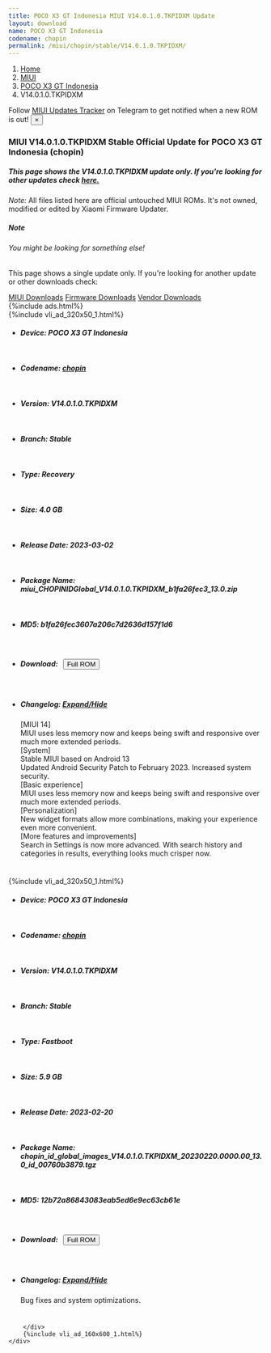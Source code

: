 ```yaml
---
title: POCO X3 GT Indonesia MIUI V14.0.1.0.TKPIDXM Update
layout: download
name: POCO X3 GT Indonesia
codename: chopin
permalink: /miui/chopin/stable/V14.0.1.0.TKPIDXM/
---
```

<nav aria-label="breadcrumb">
    <ol class="breadcrumb">
        <li class="breadcrumb-item"><a href="/">Home</a></li>
        <li class="breadcrumb-item"><a href="/miui/">MIUI</a></li>
        <li class="breadcrumb-item"><a href="/miui/chopin/">POCO X3 GT Indonesia</a></li>
        <li class="breadcrumb-item active" aria-current="page">V14.0.1.0.TKPIDXM</li>
    </ol>
</nav>
<div class="alert alert-primary alert-dismissible fade show" role="alert">
    Follow <a href="https://t.me/MIUIUpdatesTracker" class="alert-link">MIUI Updates Tracker</a> on Telegram to get
    notified when a new ROM is out!
    <button type="button" class="close" data-dismiss="alert" aria-label="Close">
        <span aria-hidden="true">&times;</span>
    </button>
</div>
<div class="col-12 mx-auto">
    <h3 class="title bg-light p-2 rounded">MIUI V14.0.1.0.TKPIDXM Stable Official Update for POCO X3 GT Indonesia (chopin)</h3>
    <h5>This page shows the V14.0.1.0.TKPIDXM update only. If you're looking for other updates check
        <a href="/miui/chopin/">here.</a></h5>
    <p><i>Note: </i>All files listed here are official untouched MIUI ROMs.
        It's not owned, modified or edited by Xiaomi Firmware Updater.</p>
    <div class="card">
        <div class="card-body">
            <h5 class="card-title">Note</h5>
            <h6 class="card-subtitle mb-2 text-muted">You might be looking for something else!</h6>
            <p class="card-text">This page shows a single update only.
                If you're looking for another update or other downloads check:</p>
            <a href="/miui/" class="card-link">MIUI Downloads</a>
            <a href="/firmware/" class="card-link">Firmware Downloads</a>
            <a href="/vendor/" class="card-link">Vendor Downloads</a>
        </div>
    </div>
    {%include ads.html%}
    <div class="row justify-content-center">
        <div class="col-10" id="downloads">
                    <div class="card card-body">
            {%include vli_ad_320x50_1.html%}
            <ul class="list-unstyled">
                <li style="padding-bottom: 10px;">
                    <h5><b>Device: </b>POCO X3 GT Indonesia</h5>
                </li>
                <li style="padding-bottom: 10px;">
                    <h5><b>Codename: </b> <a href="/miui/chopin/" target="_blank">chopin</a> </h5>
                </li>
                <li style="padding-bottom: 10px;">
                    <h5><b>Version: </b>V14.0.1.0.TKPIDXM</h5>
                </li>
                <li style="padding-bottom: 10px;">
                    <h5><b>Branch: </b>Stable</h5>
                </li>
                <li style="padding-bottom: 10px;">
                    <h5><b>Type: </b>Recovery</h5>
                </li>
                <li style="padding-bottom: 10px;">
                    <h5><b>Size: </b>4.0 GB</h5>
                </li>
                <li style="padding-bottom: 10px;">
                    <h5><b>Release Date: </b>2023-03-02</h5>
                </li>
                <li style="padding-bottom: 10px;">
                    <h5><b>Package Name: </b><span id="filename" class="text-dark">miui_CHOPINIDGlobal_V14.0.1.0.TKPIDXM_b1fa26fec3_13.0.zip</span></h5>
                </li>
                <li style="padding-bottom: 10px;">
                    <h5><b>MD5: </b><span id="md5" class="text-muted">b1fa26fec3607a206c7d2636d157f1d6</span></h5>
                </li>
                <li style="padding-bottom: 10px;">
                    <h5><b>Download: </b><button type="button" id="download" class="btn btn-primary" style="margin: 7px;"
                            onclick="window.open('https://bigota.d.miui.com/V14.0.1.0.TKPIDXM/miui_CHOPINIDGlobal_V14.0.1.0.TKPIDXM_b1fa26fec3_13.0.zip', '_blank');"><i class="fa fa-download"></i> Full ROM</button></h5>
                </li>
                <li style="padding-bottom: 10px;">
                    <h5><b>Changelog: </b><a href="#chopin_1_changelog" data-toggle="collapse" role="button"
                            aria-expanded="false" aria-controls="chopin_1_changelog"> <i class="fa fa-arrow-down"
                                aria-hidden="true"></i> Expand/Hide</a></h5>
                    <div class="collapse" id="chopin_1_changelog">
                        <p id="changelog_text">[MIUI 14]<br>MIUI uses less memory now and keeps being swift and responsive over much more extended periods.<br>[System]<br>Stable MIUI based on Android 13<br>Updated Android Security Patch to February 2023. Increased system security.<br>[Basic experience]<br>MIUI uses less memory now and keeps being swift and responsive over much more extended periods.<br>[Personalization]<br>New widget formats allow more combinations, making your experience even more convenient.<br>[More features and improvements]<br>Search in Settings is now more advanced. With search history and categories in results, everything looks much crisper now.</p>
                    </div>
                </li>
            </ul>
        </div>
        <div class="card card-body">
            {%include vli_ad_320x50_1.html%}
            <ul class="list-unstyled">
                <li style="padding-bottom: 10px;">
                    <h5><b>Device: </b>POCO X3 GT Indonesia</h5>
                </li>
                <li style="padding-bottom: 10px;">
                    <h5><b>Codename: </b> <a href="/miui/chopin/" target="_blank">chopin</a> </h5>
                </li>
                <li style="padding-bottom: 10px;">
                    <h5><b>Version: </b>V14.0.1.0.TKPIDXM</h5>
                </li>
                <li style="padding-bottom: 10px;">
                    <h5><b>Branch: </b>Stable</h5>
                </li>
                <li style="padding-bottom: 10px;">
                    <h5><b>Type: </b>Fastboot</h5>
                </li>
                <li style="padding-bottom: 10px;">
                    <h5><b>Size: </b>5.9 GB</h5>
                </li>
                <li style="padding-bottom: 10px;">
                    <h5><b>Release Date: </b>2023-02-20</h5>
                </li>
                <li style="padding-bottom: 10px;">
                    <h5><b>Package Name: </b><span id="filename" class="text-dark">chopin_id_global_images_V14.0.1.0.TKPIDXM_20230220.0000.00_13.0_id_00760b3879.tgz</span></h5>
                </li>
                <li style="padding-bottom: 10px;">
                    <h5><b>MD5: </b><span id="md5" class="text-muted">12b72a86843083eab5ed6e9ec63cb61e</span></h5>
                </li>
                <li style="padding-bottom: 10px;">
                    <h5><b>Download: </b><button type="button" id="download" class="btn btn-primary" style="margin: 7px;"
                            onclick="window.open('https://bigota.d.miui.com/V14.0.1.0.TKPIDXM/chopin_id_global_images_V14.0.1.0.TKPIDXM_20230220.0000.00_13.0_id_00760b3879.tgz', '_blank');"><i class="fa fa-download"></i> Full ROM</button></h5>
                </li>
                <li style="padding-bottom: 10px;">
                    <h5><b>Changelog: </b><a href="#chopin_2_changelog" data-toggle="collapse" role="button"
                            aria-expanded="false" aria-controls="chopin_2_changelog"> <i class="fa fa-arrow-down"
                                aria-hidden="true"></i> Expand/Hide</a></h5>
                    <div class="collapse" id="chopin_2_changelog">
                        <p id="changelog_text">Bug fixes and system optimizations.</p>
                    </div>
                </li>
            </ul>
        </div>

        </div>
        {%include vli_ad_160x600_1.html%}
    </div>
</div>
